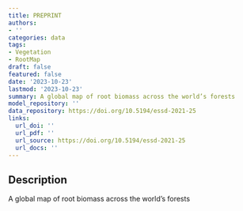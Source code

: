 ```yaml
---
title: PREPRINT
authors:
- ''
categories: data
tags:
- Vegetation
- RootMap
draft: false
featured: false
date: '2023-10-23'
lastmod: '2023-10-23'
summary: A global map of root biomass across the world’s forests
model_repository: ''
data_repository: https://doi.org/10.5194/essd-2021-25
links:
  url_doi: ''
  url_pdf: ''
  url_source: https://doi.org/10.5194/essd-2021-25
  url_docs: ''
---
```


## Description

A global map of root biomass across the world’s forests

